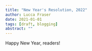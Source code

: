 ```yaml
---
title: "New Year's Resolution, 2022"
author: Lucca Fraser
date: 2021-01-01
tags: [draft, blogging]
abstract: ""
---
```


Happy New Year, readers!


